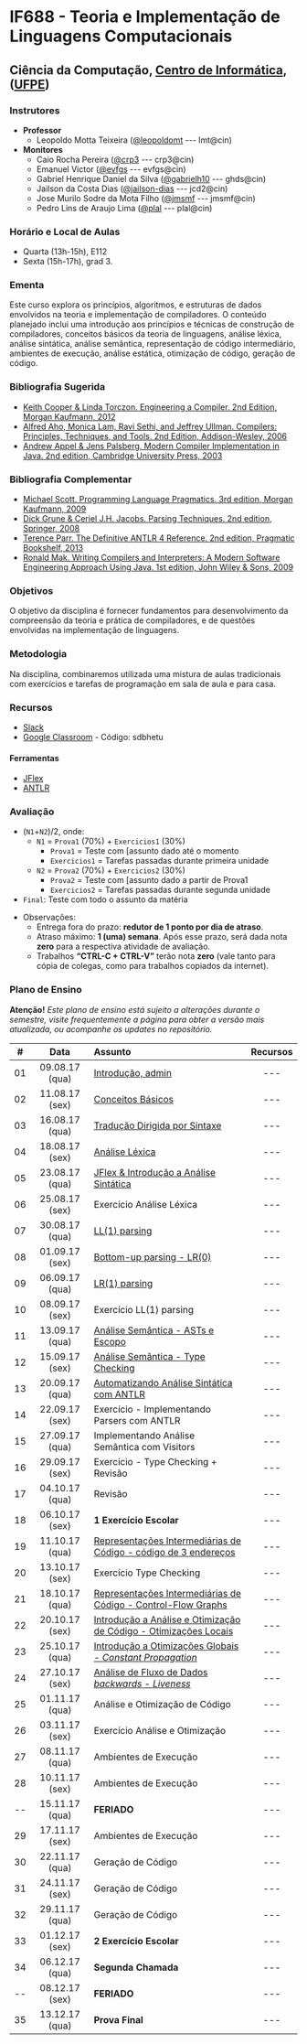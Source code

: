 # IF688 - Teoria e Implementação de Linguagens Computacionais

## Ciência da Computação, [Centro de Informática](http://www.cin.ufpe.br), ([UFPE](http://www.ufpe.br))

### Instrutores

* **Professor** 
  * Leopoldo Motta Teixeira ([@leopoldomt](https://github.com/leopoldomt) --- lmt@cin)
* **Monitores** 
  * Caio Rocha Pereira ([@crp3](https://github.com/crp3) --- crp3@cin)
  * Emanuel Victor ([@evfgs](https://github.com/evfgs) --- evfgs@cin)
  * Gabriel Henrique Daniel da Silva ([@gabrielh10](https://github.com/gabrielh10) --- ghds@cin)
  * Jailson da Costa Dias ([@jailson-dias](https://github.com/jailson-dias) --- jcd2@cin)
  * Jose Murilo Sodre da Mota Filho ([@jmsmf](https://github.com/jmsmf) --- jmsmf@cin)
  * Pedro Lins de Araujo Lima ([@plal](https://github.com/plal) --- plal@cin)
  
### Horário e Local de Aulas

* Quarta (13h-15h), E112 
* Sexta (15h-17h), grad 3.

### Ementa

Este curso explora os princípios, algoritmos, e estruturas de dados envolvidos na teoria e implementação de compiladores. 
O conteúdo planejado inclui uma introdução aos princípios e técnicas de construção de compiladores, conceitos básicos da teoria de linguagens, análise léxica, análise sintática, análise semântica, representação de código intermediário, ambientes de execução, análise estática, otimização de código, geração de código.

### Bibliografia Sugerida

- [Keith Cooper & Linda Torczon. Engineering a Compiler. 2nd Edition, Morgan Kaufmann, 2012](https://www.elsevier.com/books/engineering-a-compiler/cooper/978-0-12-088478-0)
- [Alfred Aho, Monica Lam, Ravi Sethi, and Jeffrey Ullman. Compilers: Principles, Techniques, and Tools. 2nd Edition, Addison-Wesley, 2006](http://dragonbook.stanford.edu)
- [Andrew Appel & Jens Palsberg. Modern Compiler Implementation in Java. 2nd edition, Cambridge University Press, 2003](https://www.cs.princeton.edu/~appel/modern/java/)

### Bibliografia Complementar
- [Michael Scott. Programming Language Pragmatics. 3rd edition, Morgan Kaufmann, 2009](https://www.cs.rochester.edu/u/scott/pragmatics/3e/)
- [Dick Grune & Ceriel J.H. Jacobs. Parsing Techniques. 2nd edition, Springer, 2008](https://dickgrune.com/Books/PTAPG_2nd_Edition/)
- [Terence Parr. The Definitive ANTLR 4 Reference. 2nd edition, Pragmatic Bookshelf, 2013](https://pragprog.com/book/tpantlr2/the-definitive-antlr-4-reference)
- [Ronald Mak. Writing Compilers and Interpreters: A Modern Software Engineering Approach Using Java. 1st edition, John Wiley & Sons, 2009](http://www.wiley.com/WileyCDA/WileyTitle/productCd-0470177071.html)

### Objetivos

O objetivo da disciplina é fornecer fundamentos para desenvolvimento da compreensão da teoria e prática de compiladores, e de questões envolvidas na implementação de linguagens.

### Metodologia

Na disciplina, combinaremos utilizada uma mistura de aulas tradicionais com exercícios e tarefas de programação em sala de aula e para casa. 

### Recursos

- [Slack](http://if688.slack.com)
- [Google Classroom](http://classroom.google.com) - Código: sdbhetu

#### Ferramentas

* [JFlex](http://jflex.de)
* [ANTLR](http://www.antlr.org)

### Avaliação

* (`N1`+`N2`)/2, onde:
  * `N1` = `Prova1` (70%) + `Exercicios1` (30%)
    * `Prova1` = Teste com [assunto dado até o momento
    * `Exercicios1` = Tarefas passadas durante primeira unidade
  * `N2` = `Prova2` (70%) + `Exercicios2` (30%)
    * `Prova2` = Teste com [assunto dado a partir de Prova1 
    * `Exercicios2` = Tarefas passadas durante segunda unidade
* `Final`: Teste com todo o assunto da matéria

- Observações:
  - Entrega fora do prazo: **redutor de 1 ponto por dia de atraso**. 
  - Atraso máximo: **1 (uma) semana**. Após esse prazo, será dada nota **zero** para a respectiva atividade de avaliação.
  - Trabalhos **“CTRL-C + CTRL-V”** terão nota **zero** (vale tanto para cópia de colegas, como para trabalhos copiados da internet).

### Plano de Ensino

**Atenção!** 
*Este plano de ensino está sujeito a alterações durante o semestre, visite frequentemente a página para obter a versão mais atualizada, ou acompanhe os updates no repositório.*

| # | Data | Assunto | Recursos |
|:---:|:----:|:----------------------|:--------:|
| 01 | 09.08.17 (qua) | [Introdução, admin](https://drive.google.com/open?id=0BwgdwrP1_WSjRkpST0FrZ3dwTFU)  | --- |
| 02 | 11.08.17 (sex) | [Conceitos Básicos](https://drive.google.com/open?id=0BwgdwrP1_WSjdGNyQnQxNE4wNm8)  | --- |
| 03 | 16.08.17 (qua) | [Tradução Dirigida por Sintaxe](https://drive.google.com/open?id=0BwgdwrP1_WSjUHJjV0taMVlDYmM)  | --- |
| 04 | 18.08.17 (sex) | [Análise Léxica](https://drive.google.com/open?id=0BwgdwrP1_WSjbXFBUkcxTnR0TXM)  | --- |
| 05 | 23.08.17 (qua) | [JFlex & Introdução a Análise Sintática](https://drive.google.com/open?id=0BwgdwrP1_WSjRjlJcmswcWd4Y0U)  | --- |
| 06 | 25.08.17 (sex) | Exercício Análise Léxica  | --- |
| 07 | 30.08.17 (qua) | [LL(1) parsing](https://drive.google.com/open?id=0BwgdwrP1_WSjVTZVS1lnckdFcUU)  | --- |
| 08 | 01.09.17 (sex) | [Bottom-up parsing - LR(0)](https://drive.google.com/open?id=0BwgdwrP1_WSjQ0NYM0dDSzRpTjA)  | --- |
| 09 | 06.09.17 (qua) | [LR(1) parsing](https://drive.google.com/open?id=0BwgdwrP1_WSjcENuMEJUZ2FSNTg)  | --- |
| 10 | 08.09.17 (sex) | Exercício LL(1) parsing  | --- |
| 11 | 13.09.17 (qua) | [Análise Semântica - ASTs e Escopo](https://drive.google.com/open?id=0BwgdwrP1_WSjUlFuVDAxNDZIcEE)  | --- |
| 12 | 15.09.17 (sex) | [Análise Semântica - Type Checking](https://drive.google.com/open?id=0BwgdwrP1_WSjZTNYWG1TbldwcTg)  | --- |
| 13 | 20.09.17 (qua) | [Automatizando Análise Sintática com ANTLR](https://docs.google.com/a/cin.ufpe.br/presentation/d/1HayLkMRa-0MPNfwOtbdvhzFy8dSUDOtbMcuXxJGhmdQ/edit?usp=sharing)  | --- |
| 14 | 22.09.17 (sex) | Exercício - Implementando Parsers com ANTLR  | --- |
| 15 | 27.09.17 (qua) | Implementando Análise Semântica com Visitors  | --- |
| 16 | 29.09.17 (sex) | Exercício - Type Checking + Revisão  | --- |
| 17 | 04.10.17 (qua) | Revisão  | --- |
| 18 | 06.10.17 (sex) | **1 Exercício Escolar**  | --- |
| 19 | 11.10.17 (qua) | [Representações Intermediárias de Código - código de 3 endereços](https://drive.google.com/open?id=0BwgdwrP1_WSjbnZvR2s1RElobDA)  | --- |
| 20 | 13.10.17 (sex) | Exercício Type Checking  | --- |
| 21 | 18.10.17 (qua) | [Representações Intermediárias de Código - Control-Flow Graphs](https://drive.google.com/open?id=0BwgdwrP1_WSjRWJXeFIwaGxhdTg)  | --- |
| 22 | 20.10.17 (sex) | [Introdução a Análise e Otimização de Código - Otimizações Locais](https://drive.google.com/open?id=0BwgdwrP1_WSjaHRCdWM4YmxSRUk)  | --- |
| 23 | 25.10.17 (qua) | [Introdução a Otimizações Globais - _Constant Propagation_](https://drive.google.com/open?id=0BwgdwrP1_WSjLUk2RXZYT0JLcDA)  | --- |
| 24 | 27.10.17 (sex) | [Análise de Fluxo de Dados _backwards_ - _Liveness_](https://drive.google.com/open?id=0BwgdwrP1_WSjUjZPSnlWV3JRbzQ)  | --- |
| 25 | 01.11.17 (qua) | Análise e Otimização de Código  | --- |
| 26 | 03.11.17 (sex) | Exercício Análise e Otimização  | --- |
| 27 | 08.11.17 (qua) | Ambientes de Execução  | --- |
| 28 | 10.11.17 (sex) | Ambientes de Execução  | --- |
| -- | 15.11.17 (qua) | **FERIADO**  | --- |
| 29 | 17.11.17 (sex) | Ambientes de Execução  | --- |
| 30 | 22.11.17 (qua) | Geração de Código  | --- |
| 31 | 24.11.17 (sex) | Geração de Código  | --- |
| 32 | 29.11.17 (qua) | Geração de Código  | --- |
| 33 | 01.12.17 (sex) | **2 Exercício Escolar**  | --- |
| 34 | 06.12.17 (qua) | **Segunda Chamada**  | --- |
| -- | 08.12.17 (sex) | **FERIADO**  | --- |
| 35 | 13.12.17 (qua) | **Prova Final**  | --- |
